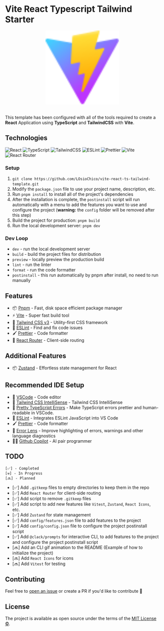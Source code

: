 # Vite React Typescript Tailwind Starter

<p align="center">
    <img src="./public/vite.svg" width="240" height="240" alt="vite">
    <br>
    <br>
</p>

This template has been configured with all of the tools required to create a **React** Application using **TypeScript** and **TailwindCSS** with **Vite**.

## Technologies

![React](https://img.shields.io/badge/react-%2320232a.svg?style=for-the-badge&logo=react&logoColor=%2361DAFB)
![TypeScript](https://img.shields.io/badge/typescript-%23007ACC.svg?style=for-the-badge&logo=typescript&logoColor=white)
![TailwindCSS](https://img.shields.io/badge/tailwindcss-%2338B2AC.svg?style=for-the-badge&logo=tailwind-css&logoColor=white)
![ESLint](https://img.shields.io/badge/ESLint-4B3263?style=for-the-badge&logo=eslint&logoColor=white)
![Prettier](https://img.shields.io/badge/prettier-F8BC45?style=for-the-badge&logo=prettier&logoColor=black)
![Vite](https://img.shields.io/badge/vite-%23646CFF.svg?style=for-the-badge&logo=vite&logoColor=white)
![React Router](https://img.shields.io/badge/react%20router-%23CA4245.svg?style=for-the-badge&logo=react-router&logoColor=white)

### Setup

1. `git clone https://github.com/LOsioChico/vite-react-ts-tailwind-template.git`
2. Modify the `package.json` file to use your project name, description, etc.
3. Run `pnpm install` to install all of the project's dependencies
4. After the installation is complete, the `postinstall` script will run automatically with a menu to add the features you want to use and configure the project (**warning:** the `config` folder will be removed after this step)
5. Build the project for production: `pnpm build`
6. Run the local development server: `pnpm dev`

### Dev Loop

- `dev` - run the local development server
- `build` - build the project files for distribution
- `preview` - locally preview the production build
- `lint` - run the linter
- `format` - run the code formatter
- `postinstall` - this run automatically by pnpm after install, no need to run manually

## Features

- 📦 [Pnpm](https://pnpm.io) - Fast, disk space efficient package manager
- ⚡️ [Vite](https://github.com/vitejs/vite) - Super fast build tool
- 🎨 [Tailwind CSS v3](https://tailwindcss.com) - Utility-first CSS framework
- 🚨 [ESLint](https://eslint.org) - Find and fix code issues
- 🖌️ [Prettier](https://prettier.io) - Code formatter
- 🚀 [React Router](https://reactrouter.com) - Client-side routing

## Additional Features

- 📦 [Zustand](https://zustand-demo.pmnd.rs/) - Effortless state management for React

## Recommended IDE Setup

- 🔧 [VSCode](https://code.visualstudio.com) - Code editor
- 🎨 [Tailwind CSS IntelliSense](https://marketplace.visualstudio.com/items?itemName=bradlc.vscode-tailwindcss) - Tailwind CSS IntelliSense
- 🎀 [Pretty TypeScript Errors](https://marketplace.visualstudio.com/items?itemName=yoavbls.pretty-ts-errors) - Make TypeScript errors prettier and human-readable in VSCode.
- 🚨 [ESLint](https://marketplace.visualstudio.com/items?itemName=dbaeumer.vscode-eslint) - Integrates ESLint JavaScript into VS Code
- 🖌️ [Prettier](https://marketplace.visualstudio.com/items?itemName=esbenp.prettier-vscode) - Code formatter
- 🚦 [Error Lens](https://marketplace.visualstudio.com/items?itemName=usernamehw.errorlens) - Improve highlighting of errors, warnings and other language diagnostics
- 👨‍💻 [Github Copilot](https://copilot.github.com) - AI pair programmer

## TODO

    [✅] - Completed
    [⚒️] - In Progress
    [🔜] - Planned

- [✅] Add `.gitkeep` files to empty directories to keep them in the repo
- [✅] Add `React Router` for client-side routing
- [✅] Add script to remove `.gitkeep` files
- [✅] Add script to add new features like `Vitest`, `Zustand`, `React Icons`, etc.
- [✅] Add `Zustand` for state management
- [✅] Add `config/features.json` file to add features to the project
- [✅] Add `config/config.json` file to configure the project postinstall script
- [✅] Add `@clack/prompts` for interactive CLI, to add features to the project and configure the project postinstall script
- [🔜] Add an CLI gif animation to the README (Example of how to initialize the project)
- [🔜] Add `React Icons` for icons
- [🔜] Add `Vitest` for testing

## Contributing

Feel free to [open an issue](https://github.com/LOsioChico/vite-react-ts-tailwind-template/issues/new) or create a PR if you'd like to contribute 🙌

## License

The project is available as open source under the terms of the [MIT License ©](LICENSE).
